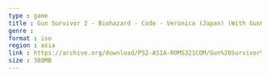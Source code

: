 ```yaml
---
type : game
title : Gun Survivor 2 - Biohazard - Code - Veronica (Japan) (With GunCon2)
genre : 
format : iso
region : asia
link : https://archive.org/download/PS2-ASIA-ROMS321COM/Gun%20Survivor%202%20-%20Biohazard%20-%20Code%20-%20Veronica%20%28Japan%29%20%28With%20GunCon2%29.7z
size : 380MB
---
```

